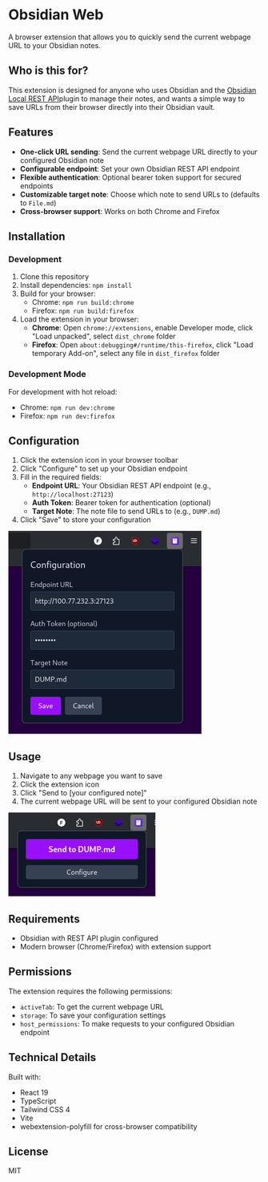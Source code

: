 # Obsidian Web

A browser extension that allows you to quickly send the current webpage URL to your Obsidian notes.

## Who is this for?

This extension is designed for anyone who uses Obsidian and the [Obsidian Local REST API](https://github.com/coddingtonbear/obsidian-local-rest-api)plugin to manage their notes, and wants a simple way to save URLs from their browser directly into their Obsidian vault.

## Features

- **One-click URL sending**: Send the current webpage URL directly to your configured Obsidian note
- **Configurable endpoint**: Set your own Obsidian REST API endpoint
- **Flexible authentication**: Optional bearer token support for secured endpoints
- **Customizable target note**: Choose which note to send URLs to (defaults to `File.md`)
- **Cross-browser support**: Works on both Chrome and Firefox

## Installation

### Development

1. Clone this repository
2. Install dependencies: `npm install`
3. Build for your browser:
   - Chrome: `npm run build:chrome`
   - Firefox: `npm run build:firefox`
4. Load the extension in your browser:
   - **Chrome**: Open `chrome://extensions`, enable Developer mode, click "Load unpacked", select `dist_chrome` folder
   - **Firefox**: Open `about:debugging#/runtime/this-firefox`, click "Load temporary Add-on", select any file in `dist_firefox` folder

### Development Mode

For development with hot reload:

- Chrome: `npm run dev:chrome`
- Firefox: `npm run dev:firefox`

## Configuration

1. Click the extension icon in your browser toolbar
2. Click "Configure" to set up your Obsidian endpoint
3. Fill in the required fields:
   - **Endpoint URL**: Your Obsidian REST API endpoint (e.g., `http://localhost:27123`)
   - **Auth Token**: Bearer token for authentication (optional)
   - **Target Note**: The note file to send URLs to (e.g., `DUMP.md`)
4. Click "Save" to store your configuration

![Configuration Screen](assets/example-configure.png)

## Usage

1. Navigate to any webpage you want to save
2. Click the extension icon
3. Click "Send to [your configured note]"
4. The current webpage URL will be sent to your configured Obsidian note

![Main Interface](assets/example-send.png)

## Requirements

- Obsidian with REST API plugin configured
- Modern browser (Chrome/Firefox) with extension support

## Permissions

The extension requires the following permissions:

- `activeTab`: To get the current webpage URL
- `storage`: To save your configuration settings
- `host_permissions`: To make requests to your configured Obsidian endpoint

## Technical Details

Built with:

- React 19
- TypeScript
- Tailwind CSS 4
- Vite
- webextension-polyfill for cross-browser compatibility

## License

MIT
